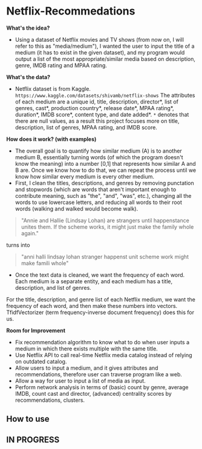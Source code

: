 # Netflix-Recommedations

**What's the idea?**<br>
- Using a dataset of Netflix movies and TV shows (from now on, I will refer to this as "media/medium"), I wanted the user to input the title of a medium (it has to exist in the given dataset), and my program would output a list of the most appropriate/similar media based on description, genre, IMDB rating and MPAA rating.

**What's the data?**<br>
- Netflix dataset is from Kaggle. `https://www.kaggle.com/datasets/shivamb/netflix-shows` The attributes of each medium are a unique id, title, description, director*, list of genres, cast*, production country*, release date*, MPAA rating*, duration*, IMDB score*, content type, and date added*. `*` denotes that there are null values, as a result this project focuses more on title, description, list of genres, MPAA rating, and IMDB score.

**How does it work? (with examples)**<br>
- The overall goal is to quantify how similar medium (A) is to another medium B, essentially turning words (of which the program doesn't know the meaning) into a number [0,1] that represents how similar A and B are. Once we know how to do that, we can repeat the process until we know how similar every medium is every other medium.
- First, I clean the titles, descriptions, and genres by removing punctation and stopwords (which are words that aren't important enough to contribute meaning, such as "the", "and", "was", etc.), changing all the words to use lowercase letters, and reducing all words to their root words (walking and walked would become walk).

>"Annie and Hallie (Lindsay Lohan) are strangers until happenstance unites them. If the scheme works, it might just make the family whole again."

turns into 

>"anni halli lindsay lohan stranger happenst unit scheme work might make famili whole"

- Once the text data is cleaned, we want the frequency of each word. Each medium is a separate entity, and each medium has a title, description, and list of genres.

For the title, description, and genre list of each Netflix medium, we want the frequency of each word, and then make these numbers into vectors. TfidfVectorizer (term frequency-inverse document frequency) does this for us.

**Room for Improvement**
- Fix recommendation algorithm to know what to do when user inputs a medium in which there exists multiple with the same title.
- Use Netflix API to call real-time Netflix media catalog instead of relying on outdated catalog.
- Allow users to input a medium, and it gives attributes and recommendations, therefore user can traverse program like a web.
- Allow a way for user to input a list of media as input.
- Perform network analysis in terms of (basic) count by genre, average IMDB, count cast and director, (advanced) centrality scores by recommendations, clusters.

**How to use**
-

## IN PROGRESS
